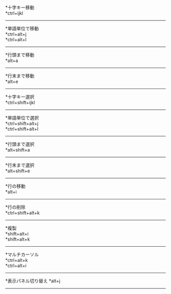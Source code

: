 *十字キー移動  
    *ctrl+ijkl
***
*単語単位で移動  
    *ctrl+alt+j  
    *ctrl+alt+l
***
*行頭まで移動  
    *alt+a
***
*行末まで移動  
    *alt+e
***
*十字キー選択  
    *ctrl+shift+ijkl
***
*単語単位で選択  
    *ctrl+shift+alt+j  
    *ctrl+shift+alt+l
***
*行頭まで選択  
    *alt+shift+a
***
*行末まで選択  
    *alt+shift+e
***
*行の移動  
    *alt+i
***
*行の削除  
    *ctrl+shift+alt+k
***
*複製  
    *shift+alt+i  
    *shift+alt+k
***
*マルチカーソル  
    *ctrl+alt+k  
    *ctrl+alt+i
***
*表示パネル切り替え 
    *alt+j
***

